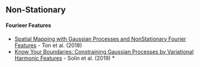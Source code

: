 


## Non-Stationary


#### Fourieer Features

* [Spatial Mapping with Gaussian Processes and NonStationary Fourier Features](https://www.sciencedirect.com/science/article/pii/S2211675317302890) - Ton et al. (2018)
* [Know Your Boundaries: Constraining Gaussian Processes by Variational Harmonic Features](https://arxiv.org/abs/1904.05207) - Solin et al. (2019)
  * 